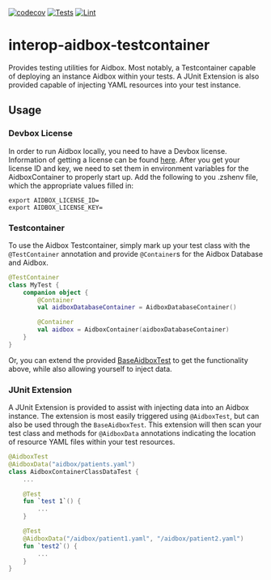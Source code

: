 [![codecov](https://codecov.io/gh/projectronin/interop-publishers/branch/master/graph/badge.svg?token=ayosY0YP0o&flag=aidbox-tc)](https://app.codecov.io/gh/projectronin/interop-publishers/branch/master)
[![Tests](https://github.com/projectronin/interop-publishers/actions/workflows/aidbox_testcontainer_test.yml/badge.svg)](https://github.com/projectronin/interop-publishers/actions/workflows/aidbox_testcontainer_test.yml)
[![Lint](https://github.com/projectronin/interop-publishers/actions/workflows/lint.yml/badge.svg)](https://github.com/projectronin/interop-publishers/actions/workflows/lint.yml)

# interop-aidbox-testcontainer

Provides testing utilities for Aidbox. Most notably, a Testcontainer capable of deploying an instance Aidbox within your
tests. A JUnit Extension is also provided capable of injecting YAML resources into your test instance.

## Usage

### Devbox License

In order to run Aidbox locally, you need to have a Devbox license. Information of getting a license can be
found [here](https://docs.aidbox.app/getting-started/installation/setup-aidbox.dev). After you get your license ID and
key, we need to set them in environment variables for the AidboxContainer to properly start up. Add the following to you
.zshenv file, which the appropriate values filled in:

```shell
export AIDBOX_LICENSE_ID=
export AIDBOX_LICENSE_KEY=
```

### Testcontainer

To use the Aidbox Testcontainer, simply mark up your test class with the `@TestContainer` annotation and
provide `@Container`s for the Aidbox Database and Aidbox.

```kotlin
@TestContainer
class MyTest {
    companion object {
        @Container
        val aidboxDatabaseContainer = AidboxDatabaseContainer()

        @Container
        val aidbox = AidboxContainer(aidboxDatabaseContainer)
    }
}
```

Or, you can extend the
provided [BaseAidboxTest](src/main/kotlin/com/projectronin/interop/aidbox/testcontainer/BaseAidboxTest.kt) to get the
functionality above, while also allowing yourself to inject data.

### JUnit Extension

A JUnit Extension is provided to assist with injecting data into an Aidbox instance. The extension is most easily
triggered using `@AidboxTest`, but can also be used through the `BaseAidboxTest`. This extension will then scan your
test class and methods for `@AidboxData` annotations indicating the location of resource YAML files within your test
resources.

```kotlin
@AidboxTest
@AidboxData("aidbox/patients.yaml")
class AidboxContainerClassDataTest {
    ...

    @Test
    fun `test 1`() {
        ...
    }

    @Test
    @AidboxData("/aidbox/patient1.yaml", "/aidbox/patient2.yaml")
    fun `test2`() {
        ...
    }
}
```
